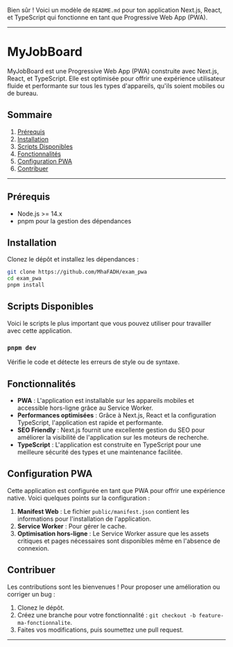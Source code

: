 Bien sûr ! Voici un modèle de `README.md` pour ton application Next.js, React, et TypeScript qui fonctionne en tant que Progressive Web App (PWA).

---

# MyJobBoard

MyJobBoard est une Progressive Web App (PWA) construite avec Next.js, React, et TypeScript. Elle est optimisée pour offrir une expérience utilisateur fluide et performante sur tous les types d'appareils, qu'ils soient mobiles ou de bureau.

## Sommaire

1. [Prérequis](#prérequis)
2. [Installation](#installation)
3. [Scripts Disponibles](#scripts-disponibles)
4. [Fonctionnalités](#fonctionnalités)
5. [Configuration PWA](#configuration-pwa)
6. [Contribuer](#contribuer)

---

## Prérequis

- Node.js >= 14.x
- pnpm pour la gestion des dépendances

## Installation

Clonez le dépôt et installez les dépendances :

```bash
git clone https://github.com/MhaFADH/exam_pwa
cd exam_pwa
pnpm install
```

## Scripts Disponibles

Voici le scripts le plus important que vous pouvez utiliser pour travailler avec cette application.

### `pnpm dev`

Vérifie le code et détecte les erreurs de style ou de syntaxe.

## Fonctionnalités

- **PWA** : L'application est installable sur les appareils mobiles et accessible hors-ligne grâce au Service Worker.
- **Performances optimisées** : Grâce à Next.js, React et la configuration TypeScript, l'application est rapide et performante.
- **SEO Friendly** : Next.js fournit une excellente gestion du SEO pour améliorer la visibilité de l'application sur les moteurs de recherche.
- **TypeScript** : L'application est construite en TypeScript pour une meilleure sécurité des types et une maintenance facilitée.

## Configuration PWA

Cette application est configurée en tant que PWA pour offrir une expérience native. Voici quelques points sur la configuration :

1. **Manifest Web** : Le fichier `public/manifest.json` contient les informations pour l'installation de l'application.
2. **Service Worker** : Pour gérer le cache.
3. **Optimisation hors-ligne** : Le Service Worker assure que les assets critiques et pages nécessaires sont disponibles même en l'absence de connexion.

## Contribuer

Les contributions sont les bienvenues ! Pour proposer une amélioration ou corriger un bug :

1. Clonez le dépôt.
2. Créez une branche pour votre fonctionnalité : `git checkout -b feature-ma-fonctionnalite`.
3. Faites vos modifications, puis soumettez une pull request.

---
